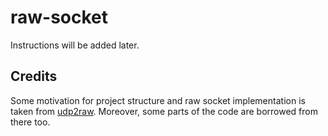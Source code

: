 # raw-socket

Instructions will be added later.

## Credits
Some motivation for project structure and raw socket implementation is taken from [udp2raw](https://github.com/wangyu-/udp2raw-tunnel "udp2raw github page"). Moreover, some parts of the code are borrowed from there too.

